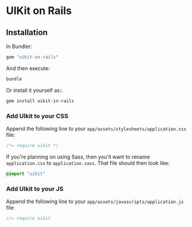 # UIKit on Rails

## Installation

In Bundler:
```ruby
gem "uikit-on-rails"
```

And then execute:
```bash
bundle
```

Or install it yourself as::
```bash
gem install uikit-in-rails
```

### Add UIkit to your CSS

Append the following line to your `app/assets/stylesheets/application.css` file:
```css
/*= require uikit */
```

If you're planning on using Sass, then you'll want to rename `application.css` to `application.sass`. That file should then look like:
```css
@import "uikit"
```

### Add UIkit to your JS

Append the following line to your `app/assets/javascripts/application.js` file:
```javascript
//= require uikit
```
